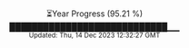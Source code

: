 <p align="center">
⏳Year Progress (95.21 %) <br>
████████████████████████████▁▁ <br>
<sub>Updated: Thu, 14 Dec 2023 12:32:27 GMT</sub>
</p>

